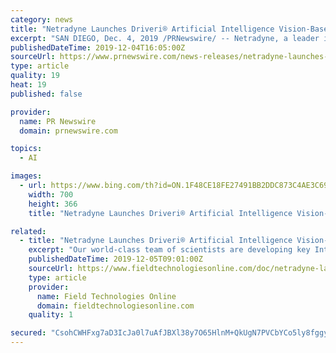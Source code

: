 ```yaml
---
category: news
title: "Netradyne Launches Driveri® Artificial Intelligence Vision-Based Safety Solution on the Geotab Marketplace"
excerpt: "SAN DIEGO, Dec. 4, 2019 /PRNewswire/ -- Netradyne, a leader in artificial intelligence technology focusing on driver and fleet safety, today announced the availability of the Driveri ® vision-based driver recognition safety program on the Geotab Marketplace, a growing portfolio of mobile apps, software Add-Ins and hardware Add-Ons that ..."
publishedDateTime: 2019-12-04T16:05:00Z
sourceUrl: https://www.prnewswire.com/news-releases/netradyne-launches-driveri-artificial-intelligence-vision-based-safety-solution-on-the-geotab-marketplace-300969050.html
type: article
quality: 19
heat: 19
published: false

provider:
  name: PR Newswire
  domain: prnewswire.com

topics:
  - AI

images:
  - url: https://www.bing.com/th?id=ON.1F48CE18FE27491BB2DDC873C4AE3C69
    width: 700
    height: 366
    title: "Netradyne Launches Driveri® Artificial Intelligence Vision-Based Safety Solution on the Geotab Marketplace"

related:
  - title: "Netradyne Launches Driveri® Artificial Intelligence Vision-Based Safety Solution On The Geotab Marketplace"
    excerpt: "Our world-class team of scientists are developing key Intellectual Property in the areas of computer vision, deep learning, edge computing, and predictive analytics to accelerate the evolution of the Industrial Internet of Things (IIoT), driving meaningful advances in the transportation ecosystem. For more information about Driveri® or to ..."
    publishedDateTime: 2019-12-05T09:01:00Z
    sourceUrl: https://www.fieldtechnologiesonline.com/doc/netradyne-launches-driveri-artificial-intelligence-geotab-marketplace-0001
    type: article
    provider:
      name: Field Technologies Online
      domain: fieldtechnologiesonline.com
    quality: 1

secured: "CsohCWHFxg7aD3IcJa0l7uAfJBXl38y7O65HlnM+QkUgN7PVCbYCo5ly8fggybWBxdVp4/0rmjslinuXGSmG1TfiVUY9Ux02ZMGWNiRX7Rz32Gv1ke41mL+zmLuqrMOZQWWWzDSrNsn2mzH3+N+BbemhIcpDgaRBxpEeKm16n2IcZV+Oz46job6BF82YbVmW9z48oIyLdCiseBxhP4IPkFktdRv72ISi3ohCm+iL7q19/GFJ1jpN5OiFNFxiiqjd0y0bTA6lMfWSTWiXAWJh9w==;smE5UwhNzdzDLYu+zzir7w=="
---
```


